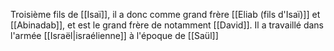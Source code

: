 Troisième fils de [[Isaï]], il a donc comme grand frère [[Eliab (fils d'Isaï)]] et [[Abinadab]], et est le grand frère de notamment [[David]].
Il a travaillé dans l'armée [[Israël|israélienne]] à l'époque de [[Saül]]